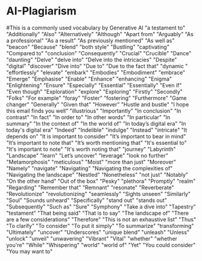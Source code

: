 # AI-Plagiarism
#This is a commonly used vocabulary by Generative AI
"a testament to"
"Additionally"
"Also"
"Alternatively"
"Although"
"Apart from"
"Arguably"
"As a professional"
"As a result"
"As previously mentioned"
"As well as"
"beacon"
"Because"
"blend"
"both style"
"Bustling"
"captivating"
"Compared to"
"conclusion"
"Consequently"
"Crucial"
"Crucible"
"Dance"
"daunting"
"Delve"
"delve into"
"Delve into the intricacies"
"Despite"
"digital"
"discover"
"Dive into"
"Due to"
"Due to the fact that"
"dynamic "
"effortlessly"
"elevate"
"embark"
"Embodies"
"Embodiment"
"embrace"
"Emerge"
"Emphasise"
"Enable"
"Enhance"
"enhancing"
"Enigma"
"Enlightening"
"Ensure"
"Especially"
"Essential"
"Essentially"
"Even if"
"Even though"
"Exploration"
"explore"
"Exploring"
"Firstly"
"Secondly"
"Folks"
"For example"
"foray"
"Foster"
"fostering"
"Furthermore"
"Game changer"
"Generally"
"Given that"
"However"
"Hustle and bustle"
"I hope this email finds you well"
"illustrious"
"Importantly"
"In conclusion"
"In contrast"
"In fact"
"In order to"
"In other words"
"In particular"
"In summary"
"In the context of"
"In the world of"
"In today’s digital era"
"In today's digital era"
"Indeed"
"Indelible"
"indulge"
"Instead"
"intricate"
"It depends on"
"It is important to consider"
"It’s important to bear in mind"
"It’s important to note that"
"It’s worth mentioning that"
"It's essential to"
"It's important to note"
"It's worth noting that"
"journey"
"Labyrinth"
"Landscape"
"learn"
"Let’s uncover"
"leverage"
"look no further"
"Metamorphosis"
"meticulous"
"Moist"
"more than just"
"Moreover"
"Namely"
"navigate"
"Navigating"
"Navigating the complexities of"
"Navigating the landscape"
"Nestled"
"Nonetheless"
"not just"
"Notably"
"On the other hand"
"Out of the box"
"Pesky"
"plethora"
"Promptly"
"realm"
"Regarding"
"Remember that"
"Remnant"
"resonate"
"Reverberate"
"Revolutionize"
"revolutionizing"
"seamlessly"
"Sights unseen"
"Similarly"
"Soul"
"Sounds unheard"
"Specifically"
"stand out"
"stands out"
"Subsequently"
"Such as"
"Sure"
"Symphony"
"Take a dive into"
"Tapestry"
"testament"
"That being said"
"That is to say"
"The landscape of"
"There are a few considerations"
"Therefore"
"This is not an exhaustive list"
"Thus"
"To clarify"
"To consider"
"To put it simply"
"To summarize"
"transforming"
"Ultimately"
"uncover"
"Underscores"
"unique blend"
"unleash"
"Unless"
"unlock"
"unveil"
"unwavering"
"Vibrant"
"Vital"
"whether"
"whether you're"
"While"
"Whispering"
"world"
"world of"
"Yet"
"You could consider"
"You may want to"
